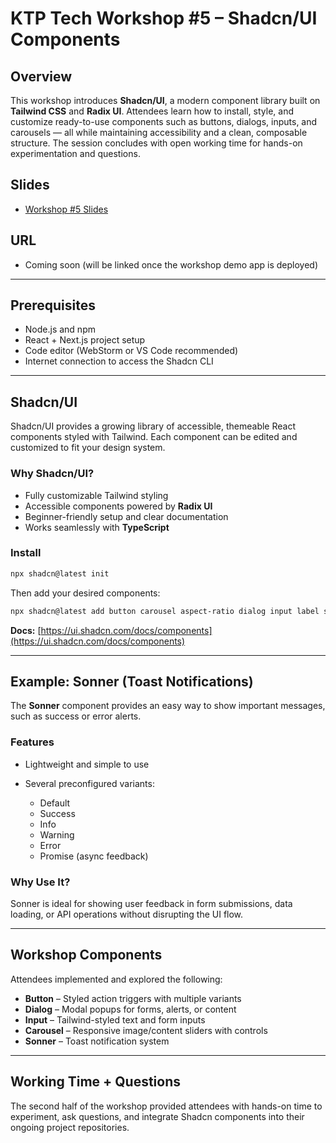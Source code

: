 # KTP Tech Workshop #5 – Shadcn/UI Components

## Overview

This workshop introduces **Shadcn/UI**, a modern component library built on **Tailwind CSS** and **Radix UI**. Attendees learn how to install, style, and customize ready-to-use components such as buttons, dialogs, inputs, and carousels — all while maintaining accessibility and a clean, composable structure. The session concludes with open working time for hands-on experimentation and questions.

## Slides

* [Workshop #5 Slides](Tech%20workshop%205.pdf)

## URL

* Coming soon (will be linked once the workshop demo app is deployed)

---

## Prerequisites

* Node.js and npm
* React + Next.js project setup
* Code editor (WebStorm or VS Code recommended)
* Internet connection to access the Shadcn CLI

---

## Shadcn/UI

Shadcn/UI provides a growing library of accessible, themeable React components styled with Tailwind.
Each component can be edited and customized to fit your design system.

### Why Shadcn/UI?

* Fully customizable Tailwind styling
* Accessible components powered by **Radix UI**
* Beginner-friendly setup and clear documentation
* Works seamlessly with **TypeScript**

### Install

```bash
npx shadcn@latest init
```

Then add your desired components:

```bash
npx shadcn@latest add button carousel aspect-ratio dialog input label sonner
```

**Docs:** [https://ui.shadcn.com/docs/components](https://ui.shadcn.com/docs/components)

---

## Example: Sonner (Toast Notifications)

The **Sonner** component provides an easy way to show important messages, such as success or error alerts.

### Features

* Lightweight and simple to use
* Several preconfigured variants:

  * Default
  * Success
  * Info
  * Warning
  * Error
  * Promise (async feedback)

### Why Use It?

Sonner is ideal for showing user feedback in form submissions, data loading, or API operations without disrupting the UI flow.

---

## Workshop Components

Attendees implemented and explored the following:

* **Button** – Styled action triggers with multiple variants
* **Dialog** – Modal popups for forms, alerts, or content
* **Input** – Tailwind-styled text and form inputs
* **Carousel** – Responsive image/content sliders with controls
* **Sonner** – Toast notification system

---

## Working Time + Questions

The second half of the workshop provided attendees with hands-on time to experiment, ask questions, and integrate Shadcn components into their ongoing project repositories.
